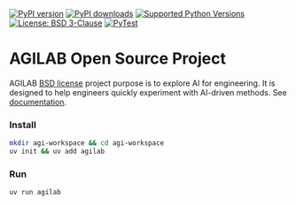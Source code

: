 [![PyPI version](https://img.shields.io/pypi/v/agilab.svg)](https://pypi.org/project/agilab)
[![PyPI downloads](https://img.shields.io/pypi/dm/agilab.svg)](https://pypi.org/project/agilab/)
[![Supported Python Versions](https://img.shields.io/pypi/pyversions/agilab.svg)](https://pypi.org/project/agilab/)
[![License: BSD 3-Clause](https://img.shields.io/badge/License-BSD%203--Clause-blue.svg)](https://opensource.org/licenses/BSD-3-Clause)
[![PyTest](https://github.com/ThalesGroup/agilab/actions/workflows/pypi-publish.yml/badge.svg)](https://github.com/ThalesGroup/agilab/actions/workflows/pypi-publish.yaml)


# AGILAB Open Source Project

AGILAB [BSD license](https://github.com/ThalesGroup/agilab/blob/main/LICENSE) project purpose is to explore AI for engineering. It is designed to help engineers quickly experiment with AI-driven methods.
See [documentation](https://thalesgroup.github.io/agilab).

### Install

```bash
mkdir agi-workspace && cd agi-workspace
uv init && uv add agilab
```

### Run

```bash
uv run agilab
```